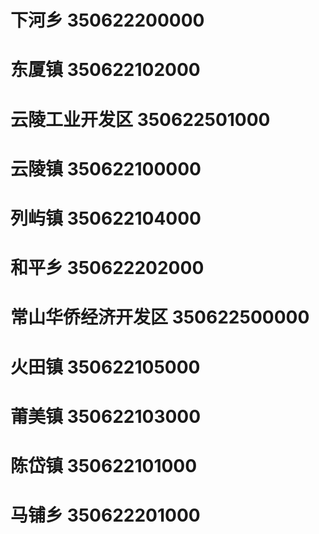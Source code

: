 # 下河乡 350622200000
# 东厦镇 350622102000
# 云陵工业开发区 350622501000
# 云陵镇 350622100000
# 列屿镇 350622104000
# 和平乡 350622202000
# 常山华侨经济开发区 350622500000
# 火田镇 350622105000
# 莆美镇 350622103000
# 陈岱镇 350622101000
# 马铺乡 350622201000
